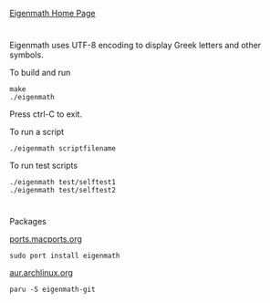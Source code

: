 [Eigenmath Home Page](https://georgeweigt.github.io)

#

Eigenmath uses UTF-8 encoding to display Greek letters and other symbols.

To build and run

```
make
./eigenmath
```

Press ctrl-C to exit.

To run a script

```
./eigenmath scriptfilename
```

To run test scripts

```
./eigenmath test/selftest1
./eigenmath test/selftest2
```

#

Packages

[ports.macports.org](https://ports.macports.org/port/eigenmath/)
```
sudo port install eigenmath
```

[aur.archlinux.org](https://aur.archlinux.org/packages/eigenmath-git)
```
paru -S eigenmath-git
```
